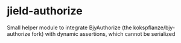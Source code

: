 # jield-authorize
Small helper module to integrate BjyAuthorize (the kokspflanze/bjy-authorize fork) with dynamic assertions, which cannot be serialized
